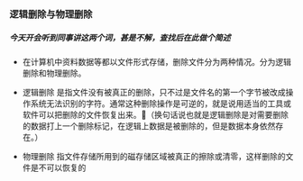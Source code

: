 ### 逻辑删除与物理删除
##### 今天开会听到同事讲这两个词，甚是不解，查找后在此做个简述
* 在计算机中资料数据等都以文件形式存储，删除文件分为两种情况。分为逻辑删除和物理删除。
* 逻辑删除 是指文件没有被真正的删除，只不过是文件名的第一个字节被改成操作系统无法识别的字符。通常这种删除操作是可逆的，就是说用适当的工具或软件可以把删除的文件恢复出来。（换句话说也就是逻辑删除是对需要删除的数据打上一个删除标记，在逻辑上数据是被删除的，但是数据本身依然存在。）

* 物理删除 指文件存储所用到的磁存储区域被真正的擦除或清零，这样删除的文件是不可以恢复的